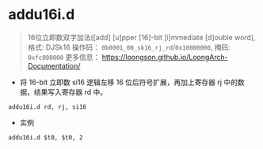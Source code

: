 # addu16i.d

> 16位立即数双字加法([add] [u]pper [16]-bit [i]mmediate [d]ouble word), 格式: DJSk16
> 操作码： `0b0001_00_sk16_rj_rd`/`0x10000000`, 掩码: `0xfc000000`
> 更多信息： <https://loongson.github.io/LoongArch-Documentation/>

- 将 16-bit 立即数 si16 逻辑左移 16 位后符号扩展，再加上寄存器 rj 中的数据，结果写入寄存器 rd 中。

`addu16i.d rd, rj, si16`

- 实例

`addu16i.d $t0, $t0, 2`

